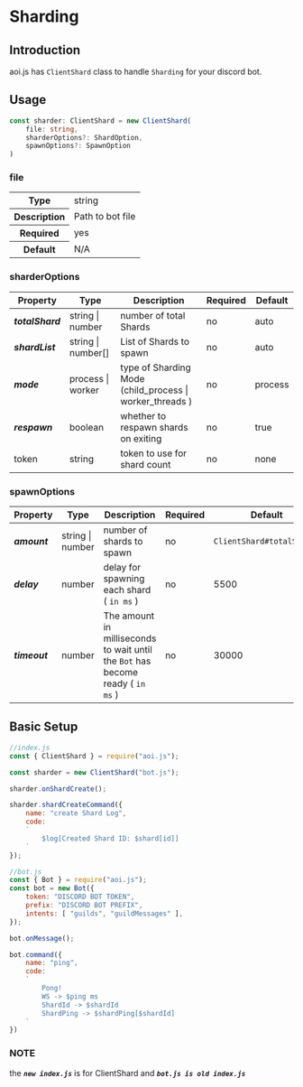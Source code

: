 # Sharding

## Introduction

aoi.js has `ClientShard` class to handle `Sharding` for your discord bot.

## Usage

```ts
const sharder: ClientShard = new ClientShard(
    file: string,
    sharderOptions?: ShardOption,
    spawnOptions?: SpawnOption
)
```

### file

<table>
  <tr>
    <th>Type</th>
    <td>string</td>
  </tr>
  <tr>
    <th>Description</th>
    <td>Path to bot file</td>
  </tr>
    <tr>
    <th>Required</th>
    <td>yes</td>
  </tr>
  <tr>
    <th>Default</th>
    <td>N/A</td>
  </tr>
</table>

### sharderOptions

|Property|Type|Description|Required|Default|
|--------|----|-----------|--------|-------|
| ***totalShard*** | string \| number | number of total Shards | no | auto |
| ***shardList*** | string \| number[] | List of Shards to spawn | no | auto |
| ***mode*** | process \| worker | type of Sharding Mode (child_process \| worker_threads ) | no | process |
| ***respawn*** | boolean | whether to respawn shards on exiting | no | true |
| token | string | token to use for shard count | no | none |

### spawnOptions

|Property|Type|Description|Required|Default|
|--------|----|-----------|--------|-------|
| ***amount*** | string \| number | number of shards to spawn | no | `ClientShard#totalShards` |
| ***delay*** | number | delay for spawning each shard ( `in ms` ) | no | 5500 |
| ***timeout*** | number | The amount in milliseconds to wait until the `Bot` has become ready ( `in ms` ) | no | 30000 |

## Basic Setup

```js
//index.js
const { ClientShard } = require("aoi.js");

const sharder = new ClientShard("bot.js");

sharder.onShardCreate();

sharder.shardCreateCommand({
    name: "create Shard Log",
    code:
    `
        $log[Created Shard ID: $shard[id]]
    `
});
```

```js
//bot.js
const { Bot } = require("aoi.js");
const bot = new Bot({
    token: "DISCORD BOT TOKEN",
    prefix: "DISCORD BOT PREFIX",
    intents: [ "guilds", "guildMessages" ],
});

bot.onMessage();

bot.command({
    name: "ping",
    code:
    `
        Pong!
        WS -> $ping ms
        ShardId -> $shardId
        ShardPing -> $shardPing[$shardId]
    `
})
```

### NOTE
the ***`new index.js`*** is for ClientShard and ***`bot.js is old index.js`***